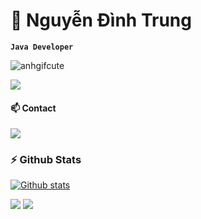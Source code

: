 # 🐧 Nguyễn Đình Trung

**`Java Developer`**



![anhgifcute](https://media.giphy.com/media/naiatn5LxTOsU/giphy.gif)             

[![](https://img.shields.io/badge/-Java-%23ED8B00.svg?&style=flat-square&logo=java&logoColor=white)](https://www.java.com/)



#### 📫 Contact

[![](https://img.shields.io/badge/-dinhtrung0902@gmail.com-911318?style=flat-square&logo=Mail.RU&logoColor=white)](mailto:dinhtrung0902@gmail.com)

### :zap: Github Stats

[![Github stats](https://github-readme-stats.vercel.app/api?username=dinhtrung0902&count_private=true&show_icons=true&hide=issues)](https://github.com/anuraghazra/github-readme-stats)

![](https://raw.githubusercontent.com/dinhtrung0902/my-stats/output/generated/overview.svg)
![](https://raw.githubusercontent.com//my-stats/output/generated/languages.svg)


